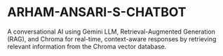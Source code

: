 # ARHAM-ANSARI-S-CHATBOT
A conversational AI using Gemini LLM, Retrieval-Augmented Generation (RAG), and Chroma for real-time, context-aware responses by retrieving relevant information from the Chroma vector database.
